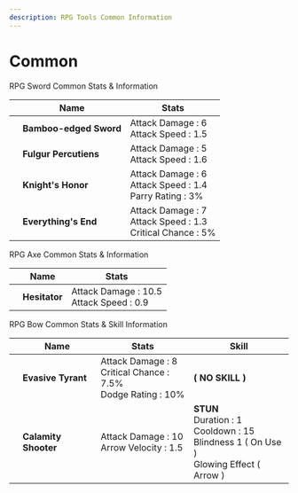 ```yaml
---
description: RPG Tools Common Information
---
```


# Common

RPG Sword Common Stats & Information

<table><thead><tr><th data-type="files"></th><th>Name</th><th>Stats</th></tr></thead><tbody><tr><td></td><td><strong>Bamboo-edged Sword</strong></td><td>Attack Damage : 6<br>Attack Speed : 1.5</td></tr><tr><td></td><td><strong>Fulgur Percutiens</strong></td><td>Attack Damage : 5<br>Attack Speed : 1.6</td></tr><tr><td></td><td><strong>Knight's Honor</strong></td><td>Attack Damage : 6<br>Attack Speed : 1.4<br>Parry Rating : 3%</td></tr><tr><td></td><td><strong>Everything's End</strong></td><td>Attack Damage : 7<br>Attack Speed : 1.3<br>Critical Chance : 5%</td></tr></tbody></table>

RPG Axe Common Stats & Information

<table><thead><tr><th data-type="files"></th><th>Name</th><th>Stats</th></tr></thead><tbody><tr><td></td><td><strong>Hesitator</strong></td><td>Attack Damage : 10.5<br>Attack Speed : 0.9</td></tr></tbody></table>

RPG Bow Common Stats & Skill Information

<table><thead><tr><th data-type="files"></th><th>Name</th><th>Stats</th><th>Skill</th></tr></thead><tbody><tr><td></td><td><strong>Evasive Tyrant</strong></td><td>Attack Damage : 8<br>Critical Chance : 7.5%<br>Dodge Rating : 10%</td><td><strong>( NO SKILL )</strong></td></tr><tr><td></td><td><strong>Calamity Shooter</strong></td><td>Attack Damage : 10<br>Arrow Velocity : 1.5</td><td><strong>STUN</strong><br>Duration : 1<br>Cooldown : 15<br>Blindness 1 ( On Use )<br>Glowing Effect ( Arrow )</td></tr></tbody></table>

